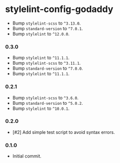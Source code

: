 # stylelint-config-godaddy

- Bump `stylelint-scss` to `^3.13.0`.
- Bump `standard-version` to `^7.0.1`.
- Bump `stylelint` to `^12.0.0`.

### 0.3.0

- Bump `stylelint` to `^11.1.1`.
- Bump `stylelint-scss` to `^3.11.1`.
- Bump `standard-version` to `^7.0.0`.
- Bump `stylelint` to `^11.1.1`.

### 0.2.1

- Bump `stylelint-scss` to `^3.6.0`.
- Bump `standard-version` to `^5.0.2`.
- Bump `stylelint` to `^10.0.1`.

### 0.2.0

- [#2] Add simple test script to avoid syntax errors.

### 0.1.0

- Initial commit.
